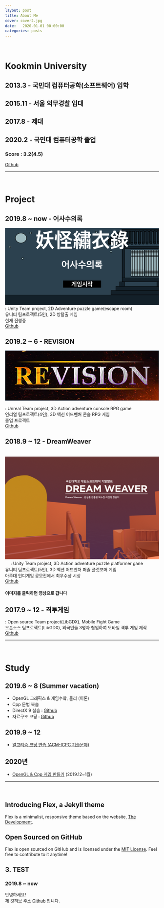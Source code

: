 ```yaml
---
layout: post
title: About Me
cover: cover2.jpg
date:   2020-01-01 00:00:00
categories: posts
---
```

　
# Kookmin University  
## 2013.3 - 국민대 컴퓨터공학(소프트웨어) 입학  
## 2015.11 - 서울 의무경찰 입대  
## 2017.8 - 제대  
## 2020.2 - 국민대 컴퓨터공학 졸업  

### Score : 3.2(4.5)  
[Github](https://github.com/610ksh)  

---
　
# Project
## 2019.8 ~ now - 어사수의록
![어사수의록](/images/어사수의록.png)  
: Unity Team project, 2D Adventure puzzle game(escape room)  
유니티 팀프로젝트(5인), 2D 방탈출 게임  
현재 진행중  
[Github](https://github.com/610ksh/EscapeRoom)  

<!-- #### 이미지를 클릭하면 영상으로 갑니다 -->

## 2019.2 ~ 6 - REVISION
[![REVISION](/images/REVISION.png)](https://youtu.be/BuQNcEvGe6I)  

: Unreal Team project, 3D Action adventure console RPG game  
언리얼 팀프로젝트(4인), 3D 액션 어드벤처 콘솔 RPG 게임  
졸업 프로젝트  
[Github](https://github.com/kookmin-sw/2019-cap1-2019_16)  

## 2018.9 ~ 12 - DreamWeaver
　
[![DreamWeaver](/images/DreamWeaver.png)](https://youtu.be/1axnmtiIuGw)  
　
: Unity Team project, 3D Action adventure puzzle platformer gane  
유니티 팀프로젝트(5인), 3D 액션 어드벤처 퍼즐 플랫포머 게임  
아주대 인디게임 공모전에서 최우수상 시상  
[Github](https://github.com/610ksh/Dreamweaver)  

#### 이미지를 클릭하면 영상으로 갑니다

## 2017.9 ~ 12 - 격투게임
: Open source Team project(LibGDX), Mobile Fight Game  
오픈소스 팀프로젝트(LibGDX), 외국인들 3명과 협업하여 모바일 격투 게임 제작  
[Github](https://github.com/610ksh/OSS_Project_FightGame)

---
　
# Study
## 2019.6 ~ 8 (Summer vacation)
- OpenGL 그래픽스 & 게임수학, 물리 (이론)
- Cpp 문법 복습
- DirectX 9 실습 : [Github](https://github.com/610ksh/Direct3D_9)
- 자료구조 코딩 : [Github](https://github.com/610ksh/DataStructure)

## 2019.9 ~ 12
- [알고리즘 코딩 연습 (ACM-ICPC 기출문제)](https://github.com/610ksh/Algorithm)

## 2020년
- [OpenGL & Cpp 게임 만들기](https://github.com/610ksh/OpenGL_HongClassExample) (2019.12~1월)


---
　
## Introducing Flex, a Jekyll theme

Flex is a minimalist, responsive theme based on the website, [The Development](http://thedevelopment.co).

## Open Sourced on GitHub

Flex is open sourced on GitHub and is licensed under the [MIT License](http://opensource.org/licenses/MIT). Feel free to contribute to it anytime!

## 3. TEST
### 2019.8 ~ now
안녕하세요!  
제 깃허브 주소 [Github](https://github.com/610ksh) 입니다.